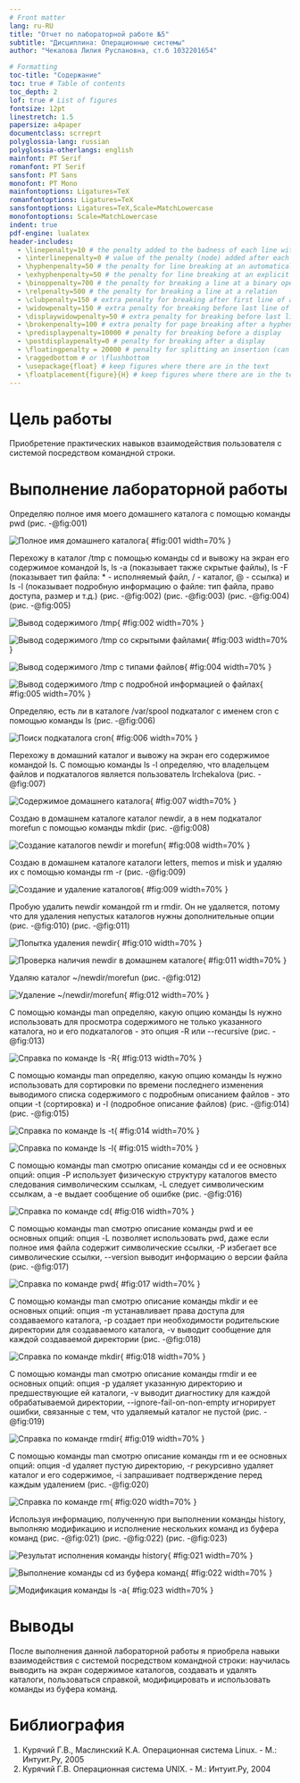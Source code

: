 ```yaml
---
# Front matter
lang: ru-RU
title: "Отчет по лабораторной работе №5"
subtitle: "Дисциплина: Операционные системы"
author: "Чекалова Лилия Руслановна, ст.б 1032201654"

# Formatting
toc-title: "Содержание"
toc: true # Table of contents
toc_depth: 2
lof: true # List of figures
fontsize: 12pt
linestretch: 1.5
papersize: a4paper
documentclass: scrreprt
polyglossia-lang: russian
polyglossia-otherlangs: english
mainfont: PT Serif
romanfont: PT Serif
sansfont: PT Sans
monofont: PT Mono
mainfontoptions: Ligatures=TeX
romanfontoptions: Ligatures=TeX
sansfontoptions: Ligatures=TeX,Scale=MatchLowercase
monofontoptions: Scale=MatchLowercase
indent: true
pdf-engine: lualatex
header-includes:
  - \linepenalty=10 # the penalty added to the badness of each line within a paragraph (no associated penalty node) Increasing the value makes tex try to have fewer lines in the paragraph.
  - \interlinepenalty=0 # value of the penalty (node) added after each line of a paragraph.
  - \hyphenpenalty=50 # the penalty for line breaking at an automatically inserted hyphen
  - \exhyphenpenalty=50 # the penalty for line breaking at an explicit hyphen
  - \binoppenalty=700 # the penalty for breaking a line at a binary operator
  - \relpenalty=500 # the penalty for breaking a line at a relation
  - \clubpenalty=150 # extra penalty for breaking after first line of a paragraph
  - \widowpenalty=150 # extra penalty for breaking before last line of a paragraph
  - \displaywidowpenalty=50 # extra penalty for breaking before last line before a display math
  - \brokenpenalty=100 # extra penalty for page breaking after a hyphenated line
  - \predisplaypenalty=10000 # penalty for breaking before a display
  - \postdisplaypenalty=0 # penalty for breaking after a display
  - \floatingpenalty = 20000 # penalty for splitting an insertion (can only be split footnote in standard LaTeX)
  - \raggedbottom # or \flushbottom
  - \usepackage{float} # keep figures where there are in the text
  - \floatplacement{figure}{H} # keep figures where there are in the text
---
```


# Цель работы

Приобретение практических навыков взаимодействия пользователя с системой посредством командной строки.

# Выполнение лабораторной работы

Определяю полное имя моего домашнего каталога с помощью команды pwd (рис. -@fig:001)

![Полное имя домашнего каталога](image/1.png){ #fig:001 width=70% }

Перехожу в каталог /tmp с помощью команды cd и вывожу на экран его содержимое командой ls, ls -a (показывает также скрытые файлы), ls -F (показывает тип файла: * - исполняемый файл, / - каталог, @ - ссылка) и ls -l (показывает подробную информацию о файле: тип файла, право доступа, размер и т.д.) (рис. -@fig:002) (рис. -@fig:003) (рис. -@fig:004) (рис. -@fig:005)

![Вывод содержимого /tmp](image/2.png){ #fig:002 width=70% }

![Вывод содержимого /tmp со скрытыми файлами](image/3.png){ #fig:003 width=70% }

![Вывод содержимого /tmp с типами файлов](image/4.png){ #fig:004 width=70% }

![Вывод содержимого /tmp с подробной информацией о файлах](image/5.png){ #fig:005 width=70% }

Определяю, есть ли в каталоге /var/spool подкаталог с именем cron с помощью команды ls (рис. -@fig:006)

![Поиск подкаталога cron](image/6.png){ #fig:006 width=70% }

Перехожу в домашний каталог и вывожу на экран его содержимое командой ls. С помощью команды ls -l определяю, что владельцем файлов и подкаталогов является пользователь lrchekalova (рис. -@fig:007)

![Содержимое домашнего каталога](image/7.png){ #fig:007 width=70% }

Создаю в домашнем каталоге каталог newdir, а в нем подкаталог morefun с помощью команды mkdir (рис. -@fig:008)

![Создание каталогов newdir и morefun](image/8.png){ #fig:008 width=70% }

Создаю в домашнем каталоге каталоги letters, memos и misk и удаляю их с помощью команды rm -r (рис. -@fig:009)

![Создание и удаление каталогов](image/9.png){ #fig:009 width=70% }

Пробую удалить newdir командой rm и rmdir. Он не удаляется, потому что для удаления непустых каталогов нужны дополнительные опции (рис. -@fig:010) (рис. -@fig:011)

![Попытка удаления newdir](image/10.png){ #fig:010 width=70% }

![Проверка наличия newdir в домашнем каталоге](image/11.png){ #fig:011 width=70% }

Удаляю каталог ~/newdir/morefun (рис. -@fig:012)

![Удаление ~/newdir/morefun](image/12.png){ #fig:012 width=70% }

С помощью команды man определяю, какую опцию команды ls нужно использовать для просмотра содержимого не только указанного каталога, но и его подкаталогов - это опция -R или --recursive (рис. -@fig:013)

![Справка по команде ls -R](image/13.png){ #fig:013 width=70% }

С помощью команды man определяю, какую опцию команды ls нужно использовать для сортировки по времени последнего изменения выводимого списка содержимого с подробным описанием файлов - это опции -t (сортировка) и -l (подробное описание файлов) (рис. -@fig:014) (рис. -@fig:015)

![Справка по команде ls -t](image/14.png){ #fig:014 width=70% }

![Справка по команде ls -l](image/15.png){ #fig:015 width=70% }

С помощью команды man смотрю описание команды cd и ее основных опций: опция -P использует физическую структуру каталогов вместо следования символическим ссылкам, -L следует символическим ссылкам, а -e выдает сообщение об ошибке (рис. -@fig:016)

![Справка по команде cd](image/16.png){ #fig:016 width=70% }

С помощью команды man смотрю описание команды pwd и ее основных опций: опция -L позволяет использовать pwd, даже если полное имя файла содержит символические ссылки, -P избегает все символические ссылки, --version выводит информацию о версии файла (рис. -@fig:017)

![Справка по команде pwd](image/17.png){ #fig:017 width=70% }

С помощью команды man смотрю описание команды mkdir и ее основных опций: опция -m устанавливает права доступа для создаваемого каталога, -p создает при необходимости родительские директории для создаваемого каталога, -v выводит сообщение для каждой создаваемой директории (рис. -@fig:018)

![Справка по команде mkdir](image/18.png){ #fig:018 width=70% }

С помощью команды man смотрю описание команды rmdir и ее основных опций: опция -p удаляет указанную директорию и предшествующие ей каталоги, -v выводит диагностику для каждой обрабатываемой директории, --ignore-fail-on-non-empty игнорирует ошибки, связанные с тем, что удаляемый каталог не пустой (рис. -@fig:019)

![Справка по команде rmdir](image/19.png){ #fig:019 width=70% }

С помощью команды man смотрю описание команды rm и ее основных опций: опция -d удаляет пустую директорию, -r рекурсивно удаляет каталог и его содержимое, -i запрашивает подтверждение перед каждым удалением (рис. -@fig:020)

![Справка по команде rm](image/20.png){ #fig:020 width=70% }

Используя информацию, полученную при выполнении команды history, выполняю модификацию и исполнение нескольких команд из буфера команд (рис. -@fig:021) (рис. -@fig:022) (рис. -@fig:023)

![Результат исполнения команды history](image/21.png){ #fig:021 width=70% }

![Выполнение команды cd из буфера команд](image/22.png){ #fig:022 width=70% }

![Модификация команды ls -a](image/23.png){ #fig:023 width=70% }

# Выводы

После выполнения данной лабораторной работы я приобрела навыки взаимодействия с системой посредством командной строки: научилась выводить на экран содержимое каталогов, создавать и удалять каталоги, пользоваться справкой, модифицировать и использовать команды из буфера команд.

# Библиография

1. Курячий Г.В., Маслинский К.А. Операционная система Linux. - М.: Интуит.Ру, 2005
2. Курячий Г.В. Операционная система UNIX. - М.: Интуит.Ру, 2004
